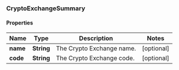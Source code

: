 
### CryptoExchangeSummary

#### Properties
Name | Type | Description | Notes
------------ | ------------- | ------------- | -------------
**name** | **String** | The Crypto Exchange name. |  [optional]
**code** | **String** | The Crypto Exchange code. |  [optional]



